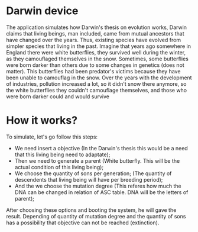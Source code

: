 # Darwin device

The application simulates how Darwin's thesis on evolution works, Darwin claims that living beings, man included,
came from mutual ancestors that have changed over the years. Thus, existing species have evolved from simpler species that living in the past.
Imagine that years ago somewhere in England there were white butterflies, they survived well during the winter, 
as they camouflaged themselves in the snow. 
Sometimes, some butterflies were born darker than others due to some changes in genetics (does not matter). 
This butterflies had been predator's victims because they have been unable to camouflag in the snow. 
Over the years with the development of industries, pollution increased a lot, so it didn't snow there anymore, so the white butterflies
they couldn't camouflage themselves, and those who were born darker could and would survive

# How it works?

To simulate, let's go follow this steps:

* We need insert a objective (In the Darwin's thesis this would be a need that this living being need to adaptate);
* Then we need to generate a parent (White butterfly. This will be the actual condition of this living being);
* We choose the quantity of sons per generation; (The quantity of descendents that living being will have per breeding period);
* And the we choose the mutation degree (This referes how much the DNA can be changed in relation of ASC table. DNA will be the letters of parent);

After choosing these options and booting the system, he will gave the result. Depending of quantity of mutation degree and the quantity of sons has a possibility that objective can not be reached (extinction).
